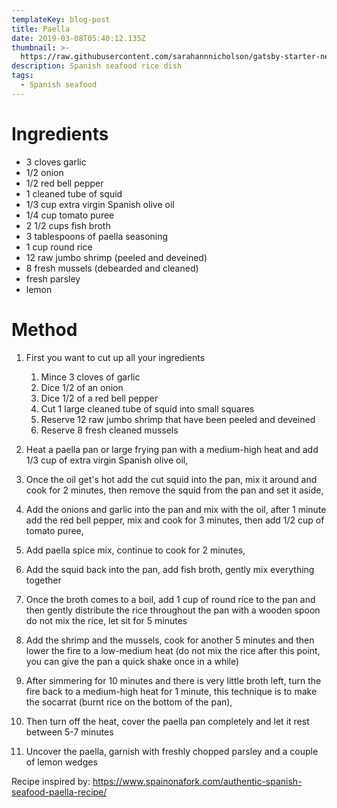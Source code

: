 ```yaml
---
templateKey: blog-post
title: Paella
date: 2019-03-08T05:40:12.135Z
thumbnail: >-
  https://raw.githubusercontent.com/sarahannnicholson/gatsby-starter-netlify-cms/master/static/img/paella.jpg
description: Spanish seafood rice dish
tags:
  - Spanish seafood
---
```

# Ingredients

* 3 cloves garlic
* 1/2 onion
* 1/2 red bell pepper
* 1 cleaned tube of squid
* 1/3 cup extra virgin Spanish olive oil
* 1/4 cup tomato puree
* 2 1/2 cups fish broth
* 3 tablespoons of paella seasoning
* 1 cup round rice
* 12 raw jumbo shrimp (peeled and deveined)
* 8 fresh mussels (debearded and cleaned)
* fresh parsley
* lemon

# Method

1. First you want to cut up all your ingredients
   1. Mince 3 cloves of garlic
   2. Dice 1/2 of an onion
   3. Dice 1/2 of a red bell pepper 
   4. Cut 1 large cleaned tube of squid into small squares
   5. Reserve 12 raw jumbo shrimp that have been peeled and deveined 
   6. Reserve 8 fresh cleaned mussels

2. Heat a paella pan or large frying pan with a medium-high heat and add 1/3 cup of extra virgin Spanish olive oil,

3. Once the oil get's hot add the cut squid into the pan, mix it around and cook for 2 minutes, then remove the squid from the pan and set it aside, 

4. Add the onions and garlic into the pan and mix with the oil, after 1 minute add the red bell pepper, mix and cook for 3 minutes, then add 1/2 cup of tomato puree, 

5. Add paella spice mix, continue to cook for 2 minutes,

6. Add the squid back into the pan, add fish broth, gently mix everything together

7. Once the broth comes to a boil, add 1 cup of round rice to the pan and then gently distribute the rice throughout the pan with a wooden spoon do not mix the rice, let sit for 5 minutes 

8. Add the shrimp and the mussels, cook for another 5 minutes and then lower the fire to a low-medium heat (do not mix the rice after this point, you can give the pan a quick shake once in a while)

9. After simmering for 10 minutes and there is very little broth left, turn the fire back to a medium-high heat for 1 minute, this technique is to make the socarrat (burnt rice on the bottom of the pan), 

10. Then turn off the heat, cover the paella pan completely and let it rest between 5-7 minutes

11. Uncover the paella, garnish with freshly chopped parsley and a couple of lemon wedges



Recipe inspired by: <https://www.spainonafork.com/authentic-spanish-seafood-paella-recipe/>
